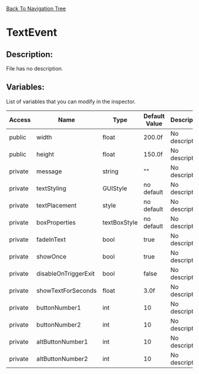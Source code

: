 [Back To Navigation Tree](https://wesleywh.github.io/GameDevRepo/docs/navigation.html)
# TextEvent

## Description:
File has no description.

## Variables:
List of variables that you can modify in the inspector.

|Access|Name|Type|Default Value|Description|
|---|---|---|---|---|
|public|width|float|200.0f|No description.|
|public|height|float|150.0f|No description.|
|private|message|string|""|No description.|
|private|textStyling|GUIStyle|no default|No description.|
|private|textPlacement|style|no default|No description.|
|private|boxProperties|textBoxStyle|no default|No description.|
|private|fadeInText|bool|true|No description.|
|private|showOnce|bool|true|No description.|
|private|disableOnTriggerExit|bool|false|No description.|
|private|showTextForSeconds|float|3.0f|No description.|
|private|buttonNumber1|int|10|No description.|
|private|buttonNumber2|int|10|No description.|
|private|altButtonNumber1|int|10|No description.|
|private|altButtonNumber2|int|10|No description.|
